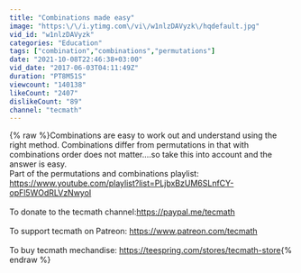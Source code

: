 ```yaml
---
title: "Combinations made easy"
image: "https:\/\/i.ytimg.com\/vi\/w1nlzDAVyzk\/hqdefault.jpg"
vid_id: "w1nlzDAVyzk"
categories: "Education"
tags: ["combination","combinations","permutations"]
date: "2021-10-08T22:46:38+03:00"
vid_date: "2017-06-03T04:11:49Z"
duration: "PT8M51S"
viewcount: "140138"
likeCount: "2407"
dislikeCount: "89"
channel: "tecmath"
---
```

{% raw %}Combinations are easy to work out and understand using the right method.  Combinations differ from permutations in that with combinations order does not matter....so take this into account and the answer is easy.<br />Part of the permutations and combinations playlist: <a rel="nofollow" target="blank" href="https://www.youtube.com/playlist?list=PLjbxBzUM6SLnfCY-opFl5WOdRLVzNwyoI">https://www.youtube.com/playlist?list=PLjbxBzUM6SLnfCY-opFl5WOdRLVzNwyoI</a> <br /><br />To donate to the tecmath channel:<a rel="nofollow" target="blank" href="https://paypal.me/tecmath">https://paypal.me/tecmath</a><br /><br />To support tecmath on Patreon: <a rel="nofollow" target="blank" href="https://www.patreon.com/tecmath">https://www.patreon.com/tecmath</a><br /><br />To buy tecmath mechandise: <a rel="nofollow" target="blank" href="https://teespring.com/stores/tecmath-store">https://teespring.com/stores/tecmath-store</a>{% endraw %}
